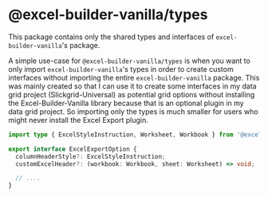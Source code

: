 # @excel-builder-vanilla/types

This package contains only the shared types and interfaces of `excel-builder-vanilla`'s package.

A simple use-case for `@excel-builder-vanilla/types` is when you want to only import `excel-builder-vanilla`'s types in order to create custom interfaces without importing the entire `excel-builder-vanilla` package. This was mainly created so that I can use it to create some interfaces in my data grid project (Slickgrid-Universal) as potential grid options without installing the Excel-Builder-Vanilla library because that is an optional plugin in my data grid project. So importing only the types is much smaller for users who might never install the Excel Export plugin.

```ts
import type { ExcelStyleInstruction, Worksheet, Workbook } from '@excel-builder-vanilla/types';

export interface ExcelExportOption {
  columnHeaderStyle?: ExcelStyleInstruction;
  customExcelHeader?: (workbook: Workbook, sheet: Worksheet) => void;

  // ....
}
```
